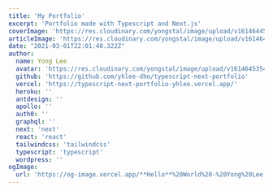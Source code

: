 ```yaml
---
title: 'My Portfolio'
excerpt: 'Portfolio made with Typescript and Next.js'
coverImage: 'https://res.cloudinary.com/yongstal/image/upload/v1614644594/portfolio-size_300x200px_e0xr5f.png'
articleImage: 'https://res.cloudinary.com/yongstal/image/upload/v1614644594/portfolio-size_300x200px_e0xr5f.png'
date: "2021-03-01T22:01:40.322Z"
author:
  name: Yong Lee
  avatar: 'https://res.cloudinary.com/yongstal/image/upload/v1614645354/portfolio/IMG_0185C_rknqbd.jpg'
  github: 'https://github.com/yhlee-dho/typescript-next-portfolio'
  vercel: 'https://typescript-next-portfolio-yhlee.vercel.app/'
  heroku: ''
  antdesign: ''
  apollo: ''
  auth0: ''
  graphql: ''
  next: 'next'
  react: 'react'
  tailwindcss: 'tailwindcss'
  typescript: 'typescript'
  wordpress: ''
ogImage:
  url: 'https://og-image.vercel.app/**Hello**%20World%20-%20Yong%20Lee.png?theme=dark&md=1&fontSize=100px&images=https%3A%2F%2Fassets.vercel.com%2Fimage%2Fupload%2Ffront%2Fassets%2Fdesign%2Fvercel-triangle-white.svg&images=https%3A%2F%2Fcdn.jsdelivr.net%2Fgh%2Fremojansen%2Flogo.ts%40master%2Fts.svg'
---
```


